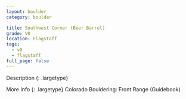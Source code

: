```yaml
---
layout: boulder
category: boulder

title: Southwest Corner (Beer Barrel)
grade: V0
location: Flagstaff
tags:
  - v0
  - flagstaff
full_page: false
---
```


Description
{: .largetype}


More Info
{: .largetype}
Colorado Bouldering: Front Range (Guidebook)
